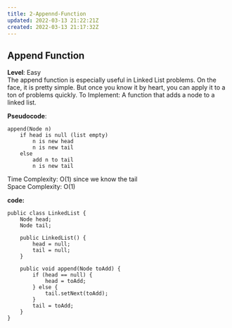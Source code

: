 ```yaml
---
title: 2-Appennd-Function
updated: 2022-03-13 21:22:21Z
created: 2022-03-13 21:17:32Z
---
```


## Append Function

**Level**: Easy  
The append function is especially useful in Linked List problems. On the face, it is
pretty simple. But once you know it by heart, you can apply it to a ton of problems quickly.
To Implement​: A function that adds a node to a linked list.


**Pseudocode**:
```
append(Node n)
    if head is null (list empty)
        n is new head
        n is new tail
    else
        add n to tail
        n is new tail
```

Time Complexity: O(1) since we know the tail  
Space Complexity: O(1)  

**code:**
```
public class LinkedList {
    Node head;
    Node tail;

    public LinkedList() {
        head = null;
        tail = null;
    }

    public void append(Node toAdd) {
        if (head == null) {
            head = toAdd;
        } else {
            tail.setNext(toAdd);
        }
        tail = toAdd;
    }
}
```

